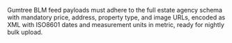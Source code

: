 Gumtree BLM feed payloads must adhere to the full estate agency schema with mandatory price, address, property type, and image URLs, encoded as XML with ISO8601 dates and measurement units in metric, ready for nightly bulk upload.
